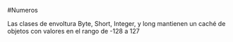 #Numeros

Las clases de envoltura Byte, Short, Integer, y long mantienen un 
caché de objetos con valores en el rango de -128 a 127